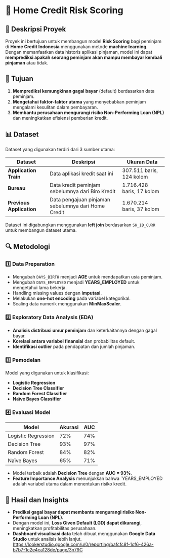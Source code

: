 # 🏦 Home Credit Risk Scoring  

## 📝 Deskripsi Proyek  
Proyek ini bertujuan untuk membangun model **Risk Scoring** bagi peminjam di **Home Credit Indonesia** menggunakan metode **machine learning**. Dengan memanfaatkan data historis aplikasi pinjaman, model ini dapat **memprediksi apakah seorang peminjam akan mampu membayar kembali pinjaman** atau tidak.  

## 🎯 Tujuan  
1. **Memprediksi kemungkinan gagal bayar** (default) berdasarkan data peminjam.  
2. **Mengetahui faktor-faktor utama** yang menyebabkan peminjam mengalami kesulitan dalam pembayaran.  
3. **Membantu perusahaan mengurangi risiko Non-Performing Loan (NPL)** dan meningkatkan efisiensi pemberian kredit.  

## 📊 Dataset  
Dataset yang digunakan terdiri dari 3 sumber utama:  

| Dataset | Deskripsi | Ukuran Data |
|---------|----------|------------|
| **Application Train** | Data aplikasi kredit saat ini | 307.511 baris, 124 kolom |
| **Bureau** | Data kredit peminjam sebelumnya dari Biro Kredit | 1.716.428 baris, 17 kolom |
| **Previous Application** | Data pengajuan pinjaman sebelumnya dari Home Credit | 1.670.214 baris, 37 kolom |

Dataset ini digabungkan menggunakan **left join** berdasarkan `SK_ID_CURR` untuk membangun dataset utama.

## 🔍 Metodologi  
### 1️⃣ Data Preparation  
- Mengubah `DAYS_BIRTH` menjadi **AGE** untuk mendapatkan usia peminjam.  
- Mengubah `DAYS_EMPLOYED` menjadi **YEARS_EMPLOYED** untuk mengetahui lama bekerja.  
- Handling missing values dengan **imputasi**.  
- Melakukan **one-hot encoding** pada variabel kategorikal.  
- Scaling data numerik menggunakan **MinMaxScaler**.  

### 2️⃣ Exploratory Data Analysis (EDA)  
- **Analisis distribusi umur peminjam** dan keterkaitannya dengan gagal bayar.  
- **Korelasi antara variabel finansial** dan probabilitas default.  
- **Identifikasi outlier** pada pendapatan dan jumlah pinjaman.  

### 3️⃣ Pemodelan  
Model yang digunakan untuk klasifikasi:  
- **Logistic Regression**  
- **Decision Tree Classifier**  
- **Random Forest Classifier**  
- **Naïve Bayes Classifier**  

### 4️⃣ Evaluasi Model  
| Model | Akurasi | AUC |
|-------|--------|-----|
| Logistic Regression | 72% | 74% |
| Decision Tree | 93% | 97% |
| Random Forest | 84% | 82% |
| Naïve Bayes | 65% | 71% |

- Model terbaik adalah **Decision Tree** dengan **AUC = 93%**.  
- **Feature Importance Analysis** menunjukkan bahwa `YEARS_EMPLOYED adalah variabel utama dalam menentukan risiko kredit.  

## 📌 Hasil dan Insights  
- **Prediksi gagal bayar dapat membantu mengurangi risiko Non-Performing Loan (NPL).**  
- Dengan model ini, **Loss Given Default (LGD) dapat dikurangi**, meningkatkan profitabilitas perusahaan.  
- **Dashboard visualisasi data** telah dibuat menggunakan **Google Data Studio** untuk analisis lebih lanjut.
  https://lookerstudio.google.com/u/0/reporting/bafcfc8f-1cf6-426a-b7b7-1c2e4ca128de/page/3n79C
